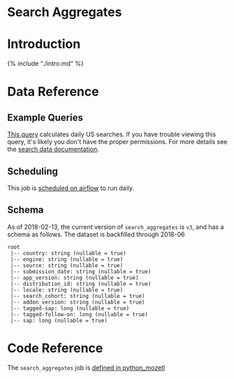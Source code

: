# Search Aggregates

<!-- toc -->

# Introduction

{% include "./intro.md" %}

# Data Reference

## Example Queries

[This query](https://sql.telemetry.mozilla.org/queries/51140/source)
calculates daily US searches.
If you have trouble viewing this query,
it's likely you don't have the proper permissions.
For more details see the [search data documentation].


## Scheduling

This job is 
[scheduled on airflow](https://github.com/mozilla/telemetry-airflow/blob/master/dags/main_summary.py#L135)
to run daily.

## Schema

As of 2018-02-13,
the current version of `search_aggregates` is `v3`,
and has a schema as follows.
The dataset is backfilled through 2018-06

```
root 
 |-- country: string (nullable = true) 
 |-- engine: string (nullable = true) 
 |-- source: string (nullable = true) 
 |-- submission_date: string (nullable = true) 
 |-- app_version: string (nullable = true) 
 |-- distribution_id: string (nullable = true) 
 |-- locale: string (nullable = true) 
 |-- search_cohort: string (nullable = true) 
 |-- addon_version: string (nullable = true) 
 |-- tagged-sap: long (nullable = true) 
 |-- tagged-follow-on: long (nullable = true) 
 |-- sap: long (nullable = true)
```

# Code Reference

The `search_aggregates` job is 
[defined in python_mozetl](https://github.com/mozilla/python_mozetl/blob/master/mozetl/search/aggregates.py)


[search data documentation]: /datasets/search.md
